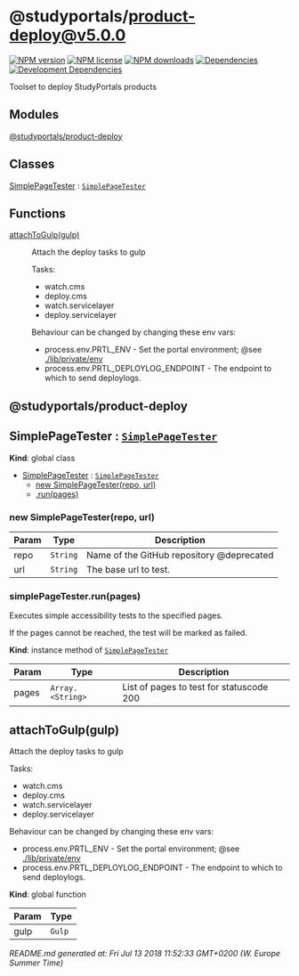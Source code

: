 # @studyportals/product-deploy@v5.0.0

<a href="https://www.npmjs.com/package/@studyportals/product-deploy" title="View this project on NPM" target="_blank"><img src="https://img.shields.io/npm/v/@studyportals/product-deploy.svg?style=flat" alt="NPM version" /></a>
<a href="https://www.npmjs.com/package/@studyportals/product-deploy" title="View this project on NPM" target="_blank"><img src="https://img.shields.io/npm/l/@studyportals/product-deploy.svg?style=flat" alt="NPM license" /></a>
<a href="https://www.npmjs.com/package/@studyportals/product-deploy" title="View this project on NPM" target="_blank"><img src="https://img.shields.io/npm/dm/@studyportals/product-deploy.svg?style=flat" alt="NPM downloads" /></a>
<a href="https://david-dm.org/studyportals/product-deploy" title="View this project on David" target="_blank"><img src="https://img.shields.io/david/studyportals/product-deploy.svg?style=flat" alt="Dependencies" /></a>
<a href="https://david-dm.org/studyportals/product-deploy" title="View this project on David" target="_blank"><img src="https://img.shields.io/david/dev/studyportals/product-deploy.svg?style=flat" alt="Development Dependencies" /></a>

Toolset to deploy StudyPortals products

## Modules

<dl>
<dt><a href="#module_@studyportals/product-deploy">@studyportals/product-deploy</a></dt>
<dd></dd>
</dl>

## Classes

<dl>
<dt><a href="#SimplePageTester">SimplePageTester</a> : <code><a href="#SimplePageTester">SimplePageTester</a></code></dt>
<dd></dd>
</dl>

## Functions

<dl>
<dt><a href="#attachToGulp">attachToGulp(gulp)</a></dt>
<dd><p>Attach the deploy tasks to gulp</p>
<p>Tasks:</p>
<ul>
<li>watch.cms</li>
<li>deploy.cms</li>
<li>watch.servicelayer</li>
<li>deploy.servicelayer</li>
</ul>
<p>Behaviour can be changed by changing these env vars:</p>
<ul>
<li>process.env.PRTL_ENV - Set the portal environment; @see <a href="https://github.com/studyportals/product-deploy/blob/master/lib/private/env.js">./lib/private/env</a></li>
<li>process.env.PRTL_DEPLOYLOG_ENDPOINT - The endpoint to which to send deploylogs.</li>
</ul>
</dd>
</dl>

<a name="module_@studyportals/product-deploy"></a>

## @studyportals/product-deploy
<a name="SimplePageTester"></a>

## SimplePageTester : [<code>SimplePageTester</code>](#SimplePageTester)
**Kind**: global class  

* [SimplePageTester](#SimplePageTester) : [<code>SimplePageTester</code>](#SimplePageTester)
    * [new SimplePageTester(repo, url)](#new_SimplePageTester_new)
    * [.run(pages)](#SimplePageTester+run)

<a name="new_SimplePageTester_new"></a>

### new SimplePageTester(repo, url)

| Param | Type | Description |
| --- | --- | --- |
| repo | <code>String</code> | Name of the GitHub repository @deprecated |
| url | <code>String</code> | The base url to test. |

<a name="SimplePageTester+run"></a>

### simplePageTester.run(pages)
Executes simple accessibility tests to the specified pages.If the pages cannot be reached, the test will be marked as failed.

**Kind**: instance method of [<code>SimplePageTester</code>](#SimplePageTester)  

| Param | Type | Description |
| --- | --- | --- |
| pages | <code>Array.&lt;String&gt;</code> | List of pages to test for statuscode 200 |

<a name="attachToGulp"></a>

## attachToGulp(gulp)
Attach the deploy tasks to gulpTasks:- watch.cms- deploy.cms- watch.servicelayer- deploy.servicelayerBehaviour can be changed by changing these env vars:- process.env.PRTL_ENV - Set the portal environment; @see [./lib/private/env](https://github.com/studyportals/product-deploy/blob/master/lib/private/env.js)- process.env.PRTL_DEPLOYLOG_ENDPOINT - The endpoint to which to send deploylogs.

**Kind**: global function  

| Param | Type |
| --- | --- |
| gulp | <code>Gulp</code> | 


_README.md generated at: Fri Jul 13 2018 11:52:33 GMT+0200 (W. Europe Summer Time)_
